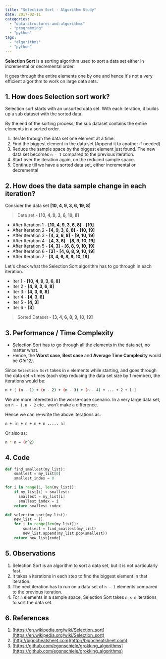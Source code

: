 ```yaml
---
title: "Selection Sort - Algorithm Study"
date: 2017-02-11
categories:
  - "data-structures-and-algorithms"
  - "programming"
  - "python"
tags:
  - "algorithms"
  - "python"
---
```


**Selection Sort** is a sorting algorithm used to sort a data set either in incremental or decremental order.

It goes through the entire elements one by one and hence it's not a very efficient algorithm to work on large data sets.

## 1. How does Selection sort work?

Selection sort starts with an unsorted data set. With each iteration, it builds up a sub dataset with the sorted data.

By the end of the sorting process, the sub dataset contains the entire elements in a sorted order.

1. Iterate through the data set one element at a time.
2. Find the biggest element in the data set (Append it to another if needed)
3. Reduce the sample space by the biggest element just found. The new data set becomes `n - 1` compared to the previous iteration.
4. Start over the iteration again, on the reduced sample space.
5. Continue till we have a sorted data set, either incremental or decremental

## 2. How does the data sample change in each iteration?

Consider the data set **[10, 4, 9, 3, 6, 19, 8]**

>Data set            -   **[10, 4, 9, 3, 6, 19, 8]**

* After Iteration 1   -   **[10, 4, 9, 3, 6, 8]** - **[19]**
* After Iteration 2   -   **[4, 9, 3, 6, 8]** - **[10, 19]**
* After Iteration 3   -   **[4, 3, 6, 8]** - **[9, 10, 19]**
* After Iteration 4   -   **[4, 3, 6]** - **[8, 9, 10, 19]**
* After Iteration 5   -   **[4, 3]** - **[6, 8, 9, 10, 19]**
* After Iteration 6   -   **[3]** - **[4, 6, 8, 9, 10, 19]**
* After Iteration 7   -   **[3, 4, 6, 8, 9, 10, 19]**

Let's check what the Selection Sort algorithm has to go through in each iteration.

* Iter 1  - **[10, 4, 9, 3, 6, 8]**
* Iter 2  - **[4, 9, 3, 6, 8]**
* Iter 3  - **[4, 3, 6, 8]**
* Iter 4  - **[4, 3, 6]**
* Iter 5  - **[4, 3]**
* Iter 6  - **[3]**

>Sorted Dataset - **[3, 4, 6, 8, 9, 10, 19]**

## 3. Performance / Time Complexity

* Selection Sort has to go through all the elements in the data set, no matter what.
* Hence, the **Worst case**, **Best case** and **Average Time Complexity** would be *O(n^2)*.

Since `Selection Sort` takes in `n` elements while starting, and goes through the data set `n` times (each step reducing the data set size by 1 member), the iterations would be:

```bash
n + [ (n - 1) + (n - 2) + (n - 3) + (n - 4) + ... + 2 + 1 ]
```

We are more interested in the worse-case scenario. In a very large data set, an `n - 1`, `n - 2` etc.. won't make a difference.

Hence we can re-write the above iterations as:

```bash
n + [n + n + n + n ..... n]
```

Or also as:

```bash
n * n = (n^2)
```

## 4. Code

```python
def find_smallest(my_list): 
    smallest = my_list[0] 
    smallest_index = 0

for i in range(1, len(my_list)):
    if my_list[i] < smallest: 
      smallest = my_list[i] 
      smallest_index = i 
    return smallest_index

def selection_sort(my_list): 
    new_list = [] 
    for i in range(len(my_list)): 
        smallest = find_smallest(my_list) 
        new_list.append(my_list.pop(smallest)) 
    return new_list[code]
```

## 5. Observations

1. Selection Sort is an algorithm to sort a data set, but it is not particularly fast.
2. It takes `n` iterations in each step to find the biggest element in that iteration.
3. The next iteration has to run on a data set of `n - 1` elements compared to the previous iteration.
4. For `n` elements in a sample space, Selection Sort takes `n x n` iterations to sort the data set.

## 6. References

1. [https://en.wikipedia.org/wiki/Selection_sort](https://en.wikipedia.org/wiki/Selection_sort)
2. [http://bigocheatsheet.com](http://bigocheatsheet.com)
3. [https://github.com/egonschiele/grokking_algorithms](https://github.com/egonschiele/grokking_algorithms)
